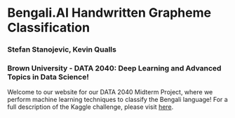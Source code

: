 # Bengali.AI Handwritten Grapheme Classification
### Stefan Stanojevic, Kevin Qualls
### Brown University - DATA 2040: Deep Learning and Advanced Topics in Data Science!

Welcome to our website for our DATA 2040 Midterm Project, where we perform machine learning techniques to classify the Bengali language! For a full description of the Kaggle challenge, please visit [here](https://www.kaggle.com/c/bengaliai-cv19).




